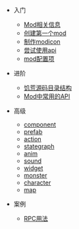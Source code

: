 - 入门

  * [Mod相关信息](/intro)
  * [创建第一个mod](/quick-start)
  * [制作modicon](/modicon)
  * [尝试使用api](/tryapi)
  * [mod配置项](/modconfig)

- 进阶

  * [饥荒源码目录结构](/folder-struct)
  * [Mod中常用的API](/api)

- 高级

  * [component](component)
  * [prefab](prefab)
  * [action](action)
  * [stategraph](stategraph)
  * [anim](anim)
  * [sound](sound)
  * [widget](widget)
  * [monster](monster)
  * [character](character)
  * [map](map)

- 案例

  * [RPC用法](sample-rpc)